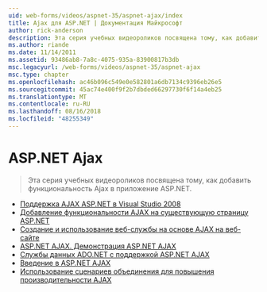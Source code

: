 ```yaml
---
uid: web-forms/videos/aspnet-35/aspnet-ajax/index
title: Ajax для ASP.NET | Документация Майкрософт
author: rick-anderson
description: Эта серия учебных видеороликов посвящена тому, как добавить функциональность Ajax в приложение ASP.NET.
ms.author: riande
ms.date: 11/14/2011
ms.assetid: 93486ab8-7a8c-4075-935a-83900817b3db
msc.legacyurl: /web-forms/videos/aspnet-35/aspnet-ajax
msc.type: chapter
ms.openlocfilehash: ac46b096c549e0e582801a6db7134c9396eb26e5
ms.sourcegitcommit: 45ac74e400f9f2b7dbded66297730f6f14a4eb25
ms.translationtype: MT
ms.contentlocale: ru-RU
ms.lasthandoff: 08/16/2018
ms.locfileid: "48255349"
---
```

<a name="aspnet-ajax"></a>ASP.NET Ajax
====================
> Эта серия учебных видеороликов посвящена тому, как добавить функциональность Ajax в приложение ASP.NET.


- [Поддержка AJAX ASP.NET в Visual Studio 2008](aspnet-ajax-support-in-visual-studio-2008.md)
- [Добавление функциональности AJAX на существующую страницу ASP.NET](adding-ajax-functionality-to-an-existing-aspnet-page.md)
- [Создание и использование веб-службы на основе AJAX на веб-сайте](creating-and-using-an-ajax-enabled-web-service-in-a-web-site.md)
- [ASP.NET AJAX. Демонстрация ASP.NET AJAX](aspnet-ajax-a-demonstration-of-aspnet-ajax.md)
- [Службы данных ADO.NET с поддержкой ASP.NET AJAX](adonet-data-services-with-aspnet-ajax-support.md)
- [Введение в ASP.NET AJAX](introduction-to-aspnet-ajax-history.md)
- [Использование сценариев объединения для повышения производительности AJAX](using-script-combining-to-improve-ajax-performance.md)

